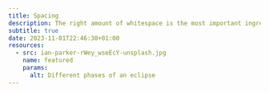 ```yaml
---
title: Spacing
description: The right amount of whitespace is the most important ingredient 
subtitle: true
date: 2023-11-01T22:46:30+01:00
resources:
  - src: ian-parker-rWey_wseEcY-unsplash.jpg
    name: featured
    params:
      alt: Different phases of an eclipse
---
```

